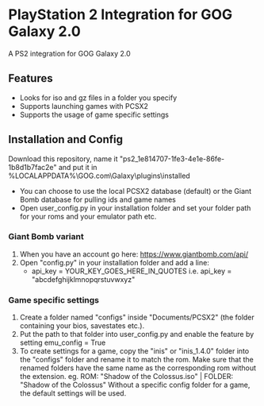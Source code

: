 # PlayStation 2 Integration for GOG Galaxy 2.0
A PS2 integration for GOG Galaxy 2.0

## Features
* Looks for iso and gz files in a folder you specify
* Supports launching games with PCSX2
* Supports the usage of game specific settings

## Installation and Config

Download this repository, name it "ps2_1e814707-1fe3-4e1e-86fe-1b8d1b7fac2e" and put it in %LOCALAPPDATA%\GOG.com\Galaxy\plugins\installed

* You can choose to use the local PCSX2 database (default) or the Giant Bomb database for pulling ids and game names
* Open user_config.py in your installation folder and set your folder path for your roms and your emulator path etc.

### Giant Bomb variant

1. When you have an account go here: https://www.giantbomb.com/api/
2. Open "config.py" in your installation folder and add a line:
    * api_key = YOUR_KEY_GOES_HERE_IN_QUOTES i.e. api_key = "abcdefghijklmnopqrstuvwxyz"
    
### Game specific settings

1. Create a folder named "configs" inside "Documents/PCSX2" (the folder containing your bios, savestates etc.).
2. Put the path to that folder into user_config.py and enable the feature by setting emu_config = True
3. To create settings for a game, copy the "inis" or "inis_1.4.0" folder into the "configs" folder and rename it to match the rom.
   Make sure that the renamed folders have the same name as the corresponding rom without the extension.
   eg. ROM: "Shadow of the Colossus.iso" | FOLDER: "Shadow of the Colossus"
   Without a specific config folder for a game, the default settings will be used.
   